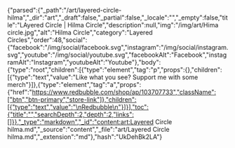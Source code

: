 {"parsed":{"_path":"/art/layered-circle-hilma","_dir":"art","_draft":false,"_partial":false,"_locale":"","_empty":false,"title":"LAyered Circle | Hilma Circle","description":null,"img":"/img/art/Hima circle.jpg","alt":"Hilma Circle","category":"Layered Circles","order":48,"social":{"facebook":"/img/social/facebook.svg","instagram":"/img/social/instagram.svg","youtube":"/img/social/youtube.svg","facebookAlt":"Facebook","instagramAlt":"Instagram","youtubeAlt":"Youtube"},"body":{"type":"root","children":[{"type":"element","tag":"p","props":{},"children":[{"type":"text","value":"Like what you see? Support me with some merch"}]},{"type":"element","tag":"a","props":{"href":"https://www.redbubble.com/shop/ap/103707733","className":["btn","btn-primary","store-link"]},"children":[{"type":"text","value":"\nRedbubble\n"}]}],"toc":{"title":"","searchDepth":2,"depth":2,"links":[]}},"_type":"markdown","_id":"content:art:Layered Circle hilma.md","_source":"content","_file":"art/Layered Circle hilma.md","_extension":"md"},"hash":"UkDehBk2LA"}
